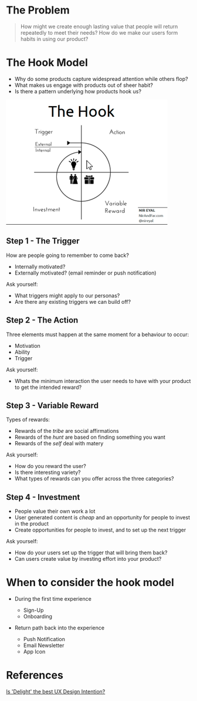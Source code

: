 <!-- TITLE: Creating Value -->
# The Problem
> How might we create enough lasting value that people will return repeatedly to meet their needs?
> How do we make our users form habits in using our product?


# The Hook Model
* Why do some products capture widespread attention while others flop?
* What makes us engage with products out of sheer habit?
* Is there a pattern underlying how products hook us?

![Hook Model](/uploads/hook-model.png "Hook Model")

## Step 1 - The Trigger
How are people going to remember to come back?
* Internally motivated?
* Externally motivated? (email reminder or push notification)

Ask yourself:
* What triggers might apply to our personas?
* Are there any existing triggers we can build off?

## Step 2 - The Action
Three elements must happen at the same moment for a behaviour to occur:
* Motivation
* Ability
* Trigger

Ask yourself:
* Whats the minimum interaction the user needs to have with your product to get the intended reward?

## Step 3 - Variable Reward
Types of rewards:
* Rewards of the *tribe* are social affirmations
* Rewards of the *hunt* are based on finding something you want
* Rewards of the *self* deal with matery

Ask yourself:
* How do you reward the user?
* Is there interesting variety?
* What types of rewards can you offer across the three categories?


## Step 4 - Investment

* People value their own work a lot
* User generated content is *cheap* and an opportunity for people to invest in the product
* Create opportunities for people to invest, and to set up the next trigger

Ask yourself:
* How do your users set up the trigger that will bring them back?
* Can users create value by investing effort into your product?


# When to consider the hook model
* During the first time experience
	* Sign-Up
	* Onboarding

* Return path back into the experience
	* Push Notification
	* Email Newsletter
	* App Icon


# References
[Is 'Delight' the best UX Design Intention?](https://medium.com/@jmspool/is-delight-the-best-ux-design-intention-331053fca4b1)


